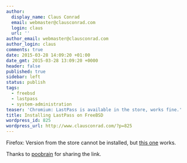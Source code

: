 ```yaml
---
author:
  display_name: Claus Conrad
  email: webmaster@clausconrad.com
  login: claus
  url: ''
author_email: webmaster@clausconrad.com
author_login: claus
comments: true
date: 2015-03-28 14:09:20 +01:00
date_gmt: 2015-03-28 13:09:20 +0000
header: false
published: true
sidebar: left
status: publish
tags:
  - freebsd
  - lastpass
  - system-administration
teaser: 'Chromium: LastPass is available in the store, works fine.'
title: Installing LastPass on FreeBSD
wordpress_id: 825
wordpress_url: http://www.clausconrad.com/?p=825
---
```

Firefox: Version from the store cannot be installed, but [this
one](https://lastpass.com/dlpre) works.

Thanks to [poobrain](https://forums.freebsd.org/threads/laspass-plugin-not-working-in-firefox.48048/) for sharing the link.
